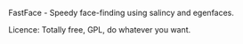 FastFace - Speedy face-finding using salincy and egenfaces.



Licence: Totally free, GPL, do whatever you want.
